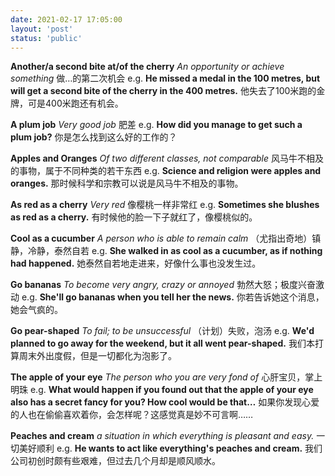 ```yaml
---
date: 2021-02-17 17:05:00
layout: 'post'
status: 'public'
---
```


**Another/a second bite at/of the cherry**
 *An opportunity or achieve something* 
做…的第二次机会
e.g.
**He missed a medal in the 100 metres, but will get a second bite of the cherry in the 400 metres.**
他失去了100米跑的金牌，可是400米跑还有机会。

**A plum job**
 *Very good job* 
肥差
e.g.
**How did you manage to get such a plum job?**
你是怎么找到这么好的工作的？

**Apples and Oranges**
 *Of two different classes, not comparable* 
风马牛不相及的事物，属于不同种类的若干东西
e.g.
**Science and religion were apples and oranges.**
那时候科学和宗教可以说是风马牛不相及的事物。

**As red as a cherry**
 *Very red* 
像樱桃一样非常红
e.g.
**Sometimes she blushes as red as a cherry.**
有时候他的脸一下子就红了，像樱桃似的。

**Cool as a cucumber**
 *A person who is able to remain calm* 
（尤指出奇地）镇静，冷静，泰然自若
e.g.
**She walked in as cool as a cucumber, as if nothing had happened.**
她泰然自若地走进来，好像什么事也没发生过。

**Go bananas**
 *To become very angry, crazy or annoyed* 
勃然大怒；极度兴奋激动
e.g.
**She'll go bananas when you tell her the news.**
你若告诉她这个消息，她会气疯的。

**Go pear-shaped**
 *To fail; to be unsuccessful* 
（计划）失败，泡汤
e.g.
**We'd planned to go away for the weekend, but it all went pear-shaped.**
我们本打算周末外出度假，但是一切都化为泡影了。

**The apple of your eye**
 *The person who you are very fond of* 
心肝宝贝，掌上明珠
e.g.
**What would happen if you found out that the apple of your eye also has a secret fancy for you? How cool would be that…**
如果你发现心爱的人也在偷偷喜欢着你，会怎样呢？这感觉真是妙不可言啊……

**Peaches and cream**
 *a situation in which everything is pleasant and easy.* 
一切美好顺利
e.g.
**He wants to act like everything's peaches and cream.**
我们公司初创时颇有些艰难，但过去几个月却是顺风顺水。